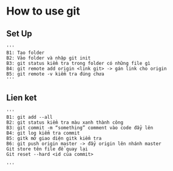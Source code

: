 # How to use git

## Set Up
    '''
    B1: Tạo folder
    B2: Vào folder và nhập git init
    B3: git status kiểm tra trong folder có những file gì
    B4: git remote add origin <link git> -> gán link cho origin
    B5: git remote -v kiểm tra đúng chưa
    '''
## Lien ket
    '''
    B1: git add --all
    B2: git status kiểm tra màu xanh thành công
    B3: git commit -m “something” comment vào code đẩy lên
    B4: git log kiểm tra commit
    B5: gitk mở giao diện gitk kiểm tra
    B6: git push origin master -> đẩy origin lên nhánh master
    Git store tên file để quay lại
    Git reset --hard <id của commit>

    '''
